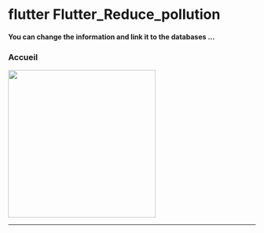 <h1> flutter Flutter_Reduce_pollution </h1>




<h4> You can change the information and link it to the databases ...</h4>






<h3>Accueil</h3>





<img src="https://github.com/abenkoula71/Flutter-caffee-d/blob/main/Screenshot_1643032183.png" width="300" /> <hr>
